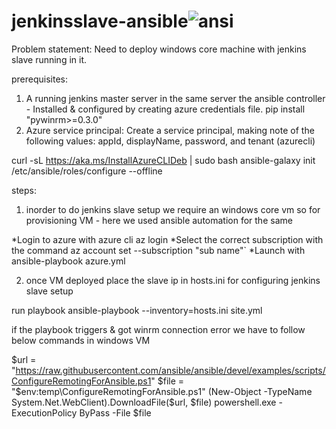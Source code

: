 # jenkinsslave-ansible![ansi](https://user-images.githubusercontent.com/107124664/188657563-b1f1335a-506c-41d6-ac5e-c04828b9b5de.PNG)

Problem statement: Need to deploy windows core machine with jenkins slave running in it.

prerequisites:
1. A running jenkins master server in the same server the ansible controller - Installed & configured by creating azure credentials file. 
pip install "pywinrm>=0.3.0"
3. Azure service principal: Create a service principal, making note of the following values: appId, displayName, password, and tenant (azurecli)

curl -sL https://aka.ms/InstallAzureCLIDeb | sudo bash
ansible-galaxy init /etc/ansible/roles/configure --offline

steps:
1. inorder to do jenkins slave setup we require an windows core vm so for provisioning VM - here we used ansible automation for the same

*Login to azure with azure cli az login
*Select the correct subscription with the command az account set --subscription "sub name"`
*Launch with ansible-playbook azure.yml

2. once VM deployed place the slave ip in hosts.ini for configuring jenkins slave setup 

run playbook ansible-playbook --inventory=hosts.ini site.yml

if the playbook triggers & got winrm connection error we have to follow below commands in windows VM 

$url = "https://raw.githubusercontent.com/ansible/ansible/devel/examples/scripts/ConfigureRemotingForAnsible.ps1"
$file = "$env:temp\ConfigureRemotingForAnsible.ps1"
(New-Object -TypeName System.Net.WebClient).DownloadFile($url, $file)
powershell.exe -ExecutionPolicy ByPass -File $file



